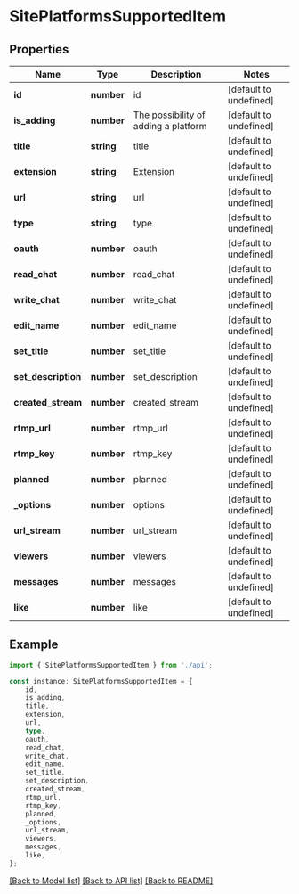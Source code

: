 # SitePlatformsSupportedItem


## Properties

Name | Type | Description | Notes
------------ | ------------- | ------------- | -------------
**id** | **number** | id | [default to undefined]
**is_adding** | **number** | The possibility of adding a platform | [default to undefined]
**title** | **string** | title | [default to undefined]
**extension** | **string** | Extension | [default to undefined]
**url** | **string** | url | [default to undefined]
**type** | **string** | type | [default to undefined]
**oauth** | **number** | oauth | [default to undefined]
**read_chat** | **number** | read_chat | [default to undefined]
**write_chat** | **number** | write_chat | [default to undefined]
**edit_name** | **number** | edit_name | [default to undefined]
**set_title** | **number** | set_title | [default to undefined]
**set_description** | **number** | set_description | [default to undefined]
**created_stream** | **number** | created_stream | [default to undefined]
**rtmp_url** | **number** | rtmp_url | [default to undefined]
**rtmp_key** | **number** | rtmp_key | [default to undefined]
**planned** | **number** | planned | [default to undefined]
**_options** | **number** | options | [default to undefined]
**url_stream** | **number** | url_stream | [default to undefined]
**viewers** | **number** | viewers | [default to undefined]
**messages** | **number** | messages | [default to undefined]
**like** | **number** | like | [default to undefined]

## Example

```typescript
import { SitePlatformsSupportedItem } from './api';

const instance: SitePlatformsSupportedItem = {
    id,
    is_adding,
    title,
    extension,
    url,
    type,
    oauth,
    read_chat,
    write_chat,
    edit_name,
    set_title,
    set_description,
    created_stream,
    rtmp_url,
    rtmp_key,
    planned,
    _options,
    url_stream,
    viewers,
    messages,
    like,
};
```

[[Back to Model list]](../README.md#documentation-for-models) [[Back to API list]](../README.md#documentation-for-api-endpoints) [[Back to README]](../README.md)
